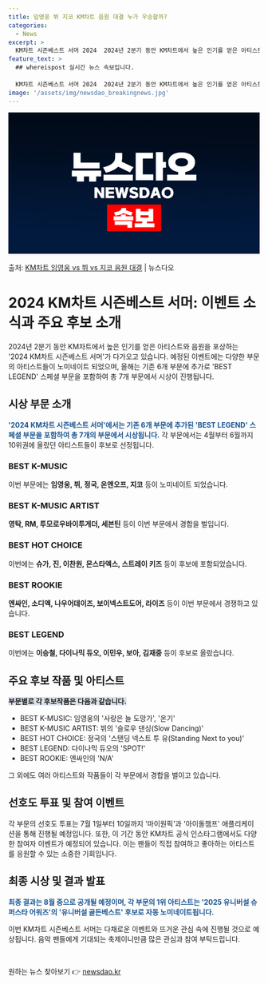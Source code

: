 ```yaml
---
title: 임영웅 뷔 지코 KM차트 음원 대결 누가 우승할까?
categories:
  - News
excerpt: >
  KM차트 시즌베스트 서머 2024  2024년 2분기 동안 KM차트에서 높은 인기를 얻은 아티스트와 음원을 …
feature_text: >
  ## whereispost 실시간 뉴스 속보입니다.

  KM차트 시즌베스트 서머 2024  2024년 2분기 동안 KM차트에서 높은 인기를 얻은 아티스트와 음원을 …
image: '/assets/img/newsdao_breakingnews.jpg'
---
```


![뉴스다오 속보](/assets/img/newsdao_breakingnews.jpg)

<p>출처: <a href="https://newsdao.kr/4524" rel="dofollow">KM차트 임영웅 vs 뷔 vs 지코 음원 대결</a> | 뉴스다오</p>

<h1>2024 KM차트 시즌베스트 서머: 이벤트 소식과 주요 후보 소개</h1>

2024년 2분기 동안 KM차트에서 높은 인기를 얻은 아티스트와 음원을 포상하는 '2024 KM차트 시즌베스트 서머'가 다가오고 있습니다. 예정된 이벤트에는 다양한 부문의 아티스트들이 노미네이트 되었으며, 올해는 기존 6개 부문에 추가로 'BEST LEGEND' 스페셜 부문을 포함하여 총 7개 부문에서 시상이 진행됩니다.

<h2 data-ke-size="size26">시상 부문 소개</h2>
<b><span style="color: #1a5490;">'2024 KM차트 시즌베스트 서머'에서는 기존 6개 부문에 추가된 'BEST LEGEND' 스페셜 부문을 포함하여 총 7개의 부문에서 시상됩니다.</span></b> 각 부문에서는 4월부터 6월까지 10위권에 올랐던 아티스트들이 후보로 선정됩니다.

<h3>BEST K-MUSIC</h3>
이번 부문에는 <b>임영웅, 뷔, 정국, 온앤오프, 지코</b> 등이 노미네이트 되었습니다.

<h3>BEST K-MUSIC ARTIST</h3>
<b>영탁, RM, 투모로우바이투게더, 세븐틴</b> 등이 이번 부문에서 경합을 벌입니다.

<h3>BEST HOT CHOICE</h3>
이번에는 <b>슈가, 진, 이찬원, 몬스타엑스, 스트레이 키즈</b> 등이 후보에 포함되었습니다.

<h3>BEST ROOKIE</h3>
<b>엔싸인, 소디엑, 나우어데이즈, 보이넥스트도어, 라이즈</b> 등이 이번 부문에서 경쟁하고 있습니다.

<h3>BEST LEGEND</h3>
이번에는 <b>이승철, 다이나믹 듀오, 이민우, 보아, 김재중</b> 등이 후보로 올랐습니다.

<h2 data-ke-size="size26">주요 후보 작품 및 아티스트</h2>
<b><span style="background-color: #21538527;">부문별로 각 후보작품은 다음과 같습니다.</span></b>
<ul>
	<li>BEST K-MUSIC: 임영웅의 '사랑은 늘 도망가', '온기'</li>
	<li>BEST K-MUSIC ARTIST: 뷔의 '슬로우 댄싱(Slow Dancing)'</li>
	<li>BEST HOT CHOICE: 정국의 '스탠딩 넥스트 투 유(Standing Next to you)'</li>
	<li>BEST LEGEND: 다이나믹 듀오의 'SPOT!'</li>
	<li>BEST ROOKIE: 엔싸인의 'N/A'</li>
</ul>
그 외에도 여러 아티스트와 작품들이 각 부문에서 경합을 벌이고 있습니다.

<h2 data-ke-size="size26">선호도 투표 및 참여 이벤트</h2>
각 부문의 선호도 투표는 7월 1일부터 10일까지 '마이원픽'과 '아이돌챔프' 애플리케이션을 통해 진행될 예정입니다. 또한, 이 기간 동안 KM차트 공식 인스타그램에서도 다양한 참여자 이벤트가 예정되어 있습니다. 이는 팬들이 직접 참여하고 좋아하는 아티스트를 응원할 수 있는 소중한 기회입니다.

<h2 data-ke-size="size26">최종 시상 및 결과 발표</h2>
<b><span style="color: #1a5490;">최종 결과는 8월 중으로 공개될 예정이며, 각 부문의 1위 아티스트는 '2025 유니버설 슈퍼스타 어워즈'의 '유니버설 골든베스트' 후보로 자동 노미네이트됩니다.</span></b>

이번 KM차트 시즌베스트 서머는 다채로운 이벤트와 뜨거운 관심 속에 진행될 것으로 예상됩니다. 음악 팬들에게 기대되는 축제이니만큼 많은 관심과 참여 부탁드립니다.
<p data-ke-size="size16">&nbsp;</p> 

원하는 뉴스 찾아보기 👉 <a href="https://newsdao.kr" rel="dofollow">newsdao.kr</a>


